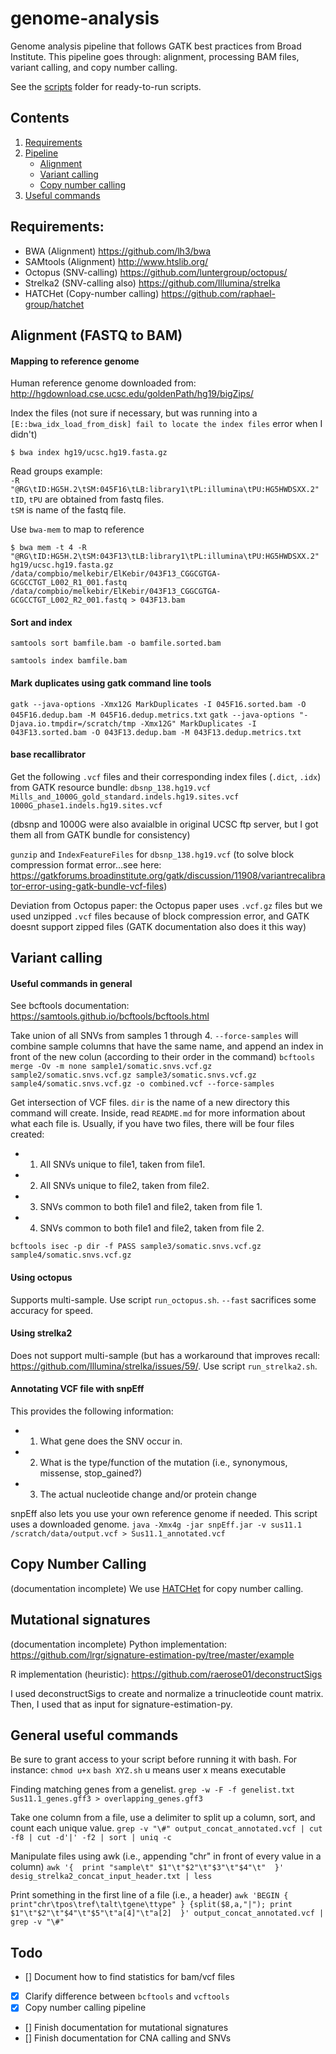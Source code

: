 # genome-analysis
Genome analysis pipeline that follows GATK best practices from Broad Institute. This pipeline goes through: alignment, processing BAM files, variant calling, and copy number calling. 

See the [scripts](https://github.com/programmingprincess/genome-analysis/tree/master/scripts) folder for ready-to-run scripts. 

## Contents ## 
1. [Requirements](#requirments)
2. [Pipeline](https://github.com/programmingprincess/genome-analysis/tree/master/scripts)
    - [Alignment](#alignment)
    - [Variant calling](#variantcalling)
    - [Copy number calling](#copynumbercalling)
3. [Useful commands](#commands)

## Requirements: 
<a name="requirments"></a>
* BWA (Alignment) https://github.com/lh3/bwa
* SAMtools (Alignment) http://www.htslib.org/
* Octopus (SNV-calling) https://github.com/luntergroup/octopus/
* Strelka2 (SNV-calling also) https://github.com/Illumina/strelka
* HATCHet (Copy-number calling) https://github.com/raphael-group/hatchet


## Alignment (FASTQ to BAM)
<a name="alignment"></a>
#### Mapping to reference genome 

Human reference genome downloaded from:
http://hgdownload.cse.ucsc.edu/goldenPath/hg19/bigZips/

Index the files (not sure if necessary, but was running into a `[E::bwa_idx_load_from_disk] fail to locate the index files` error when I didn't)

`$ bwa index hg19/ucsc.hg19.fasta.gz` 

Read groups example:  
`-R "@RG\tID:HG5H.2\tSM:045F16\tLB:library1\tPL:illumina\tPU:HG5HWDSXX.2"`  
`tID`, `tPU` are obtained from fastq files.   
`tSM` is name of the fastq file. 


Use `bwa-mem` to map to reference  

`$ bwa mem -t 4 -R "@RG\tID:HG5H.2\tSM:043F13\tLB:library1\tPL:illumina\tPU:HG5HWDSXX.2" hg19/ucsc.hg19.fasta.gz /data/compbio/melkebir/ElKebir/043F13_CGGCGTGA-GCGCCTGT_L002_R1_001.fastq /data/compbio/melkebir/ElKebir/043F13_CGGCGTGA-GCGCCTGT_L002_R2_001.fastq > 043F13.bam`

#### Sort and index 

`samtools sort bamfile.bam -o bamfile.sorted.bam`

`samtools index bamfile.bam` 

#### Mark duplicates using gatk command line tools

`gatk --java-options -Xmx12G MarkDuplicates -I 045F16.sorted.bam -O 045F16.dedup.bam -M 045F16.dedup.metrics.txt`
`gatk --java-options "-Djava.io.tmpdir=/scratch/tmp -Xmx12G" MarkDuplicates -I 043F13.sorted.bam -O 043F13.dedup.bam -M 043F13.dedup.metrics.txt`


#### base recallibrator 
Get the following `.vcf` files and their corresponding index files (`.dict`, `.idx`) from GATK resource bundle: 
`dbsnp_138.hg19.vcf`
`Mills_and_1000G_gold_standard.indels.hg19.sites.vcf`
`1000G_phase1.indels.hg19.sites.vcf`

(dbsnp and 1000G were also avaialble in original UCSC ftp server, but I got them all from GATK bundle for consistency)

`gunzip` and `IndexFeatureFiles` for `dbsnp_138.hg19.vcf` (to solve block compression format error...see here: https://gatkforums.broadinstitute.org/gatk/discussion/11908/variantrecalibrator-error-using-gatk-bundle-vcf-files)

Deviation from Octopus paper: the Octopus paper uses `.vcf.gz` files but we used unzipped `.vcf` files because of block compression error, and GATK doesnt support zipped files (GATK documentation also does it this way)



## Variant calling 
<a name="variantcalling"></a>

#### Useful commands in general

See bcftools documentation: https://samtools.github.io/bcftools/bcftools.html

Take union of all SNVs from samples 1 through 4. `--force-samples` will combine sample columns that have the same name, and append an index in front of the new colun (according to their order in the command)
`bcftools merge -Ov -m none sample1/somatic.snvs.vcf.gz sample2/somatic.snvs.vcf.gz sample3/somatic.snvs.vcf.gz sample4/somatic.snvs.vcf.gz -o combined.vcf --force-samples` 

Get intersection of VCF files. `dir` is the name of a new directory this command will create. Inside, read `README.md` for more information about what each file is. Usually, if you have two files, there will be four files created: 
- 1. All SNVs unique to file1, taken from file1. 
- 2. All SNVs unique to file2, taken from file2. 
- 3. SNVs common to both file1 and file2, taken from file 1.
- 4. SNVs common to both file1 and file2, taken from file 2.

`bcftools isec -p dir -f PASS sample3/somatic.snvs.vcf.gz sample4/somatic.snvs.vcf.gz` 


#### Using octopus 

Supports multi-sample. Use script `run_octopus.sh`. 
`--fast` sacrifices some accuracy for speed. 

#### Using strelka2 

Does not support multi-sample (but has a workaround that improves recall: https://github.com/Illumina/strelka/issues/59/.
Use script `run_strelka2.sh`. 


#### Annotating VCF file with snpEff 

This provides the following information: 
- 1. What gene does the SNV occur in.
- 2. What is the type/function of the mutation (i.e., synonymous, missense, stop_gained?)
- 3. The actual nucleotide change and/or protein change

snpEff also lets you use your own reference genome if needed. This script uses a downloaded genome. 
`java -Xmx4g -jar snpEff.jar -v sus11.1 /scratch/data/output.vcf > Sus11.1_annotated.vcf` 

## Copy Number Calling 
<a name="copynumbercalling"></a>
(documentation incomplete)
We use [HATCHet](https://github.com/programmingprincess/genome-analysis/tree/master/scripts) for copy number calling. 

## Mutational signatures 
(documentation incomplete)
Python implementation: https://github.com/lrgr/signature-estimation-py/tree/master/example

R implementation (heuristic): https://github.com/raerose01/deconstructSigs

I used deconstructSigs to create and normalize a trinucleotide count matrix. Then, I used that as input for signature-estimation-py. 


## General useful commands 
<a name="commands"></a>

Be sure to grant access to your script before running it with bash. For instance:
`chmod u+x`
`bash XYZ.sh` 
u means user 
x means executable 

Finding matching genes from a genelist. 
`grep -w -F -f genelist.txt Sus11.1_genes.gff3 > overlapping_genes.gff3`

Take one column from a file, use a delimiter to split up a column, sort, and count each unique value. 
`grep -v "\#" output_concat_annotated.vcf | cut -f8 | cut -d'|' -f2 | sort | uniq -c`

Manipulate files using awk (i.e., appending "chr" in front of every value in a column)
`awk '{  print "sample\t" $1"\t"$2"\t"$3"\t"$4"\t"  }' desig_strelka2_concat_input_header.txt | less`

Print something in the first line of a file (i.e., a header)
`awk 'BEGIN { print"chr\tpos\tref\talt\tgene\ttype" } {split($8,a,"|"); print $1"\t"$2"\t"$4"\t"$5"\t"a[4]"\t"a[2]  }' output_concat_annotated.vcf | grep -v "\#"`

## Todo
- [] Document how to find statistics for bam/vcf files 
- [x] Clarify difference between `bcftools` and `vcftools`
- [x] Copy number calling pipeline 
- [] Finish documentation for mutational signatures 
- [] Finish documentation for CNA calling and SNVs 


